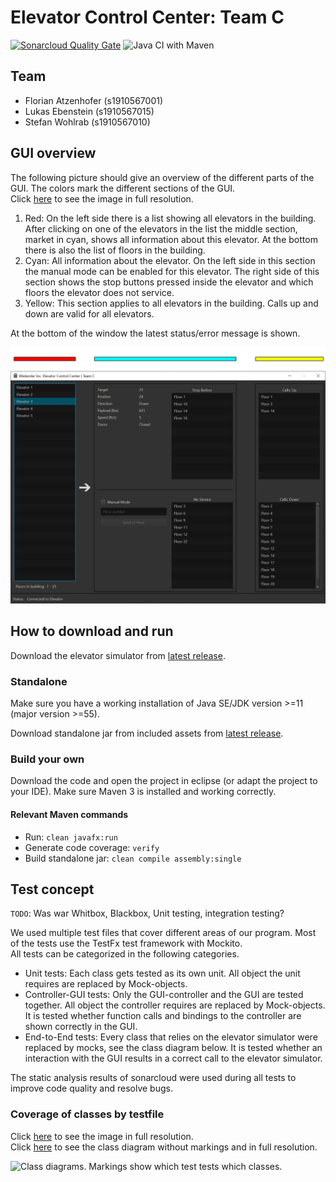 # Elevator Control Center: Team C

[![Sonarcloud Quality Gate](https://sonarcloud.io/api/project_badges/measure?project=fhhagenberg-sqe-esd-ws20_elevator-control-center-team-c&metric=alert_status)](https://sonarcloud.io/dashboard?id=fhhagenberg-sqe-esd-ws20_elevator-control-center-team-c)
![Java CI with Maven](https://github.com/fhhagenberg-sqe-esd-ws20/elevator-control-center-team-c/workflows/Java%20CI%20with%20Maven/badge.svg?branch=master)

## Team
- Florian Atzenhofer (s1910567001)  
- Lukas Ebenstein (s1910567015)  
- Stefan Wohlrab (s1910567010)  


## GUI overview
The following picture should give an overview of the different parts of the GUI. The colors mark the different sections of the GUI.  
Click [here](https://github.com/fhhagenberg-sqe-esd-ws20/elevator-control-center-team-c/raw/Documentation/doc/includes/GUI-explanation.png) to see the image in full resolution.  

1. Red: On the left side there is a list showing all elevators in the building. After clicking on one of the elevators in the list the middle section, market in cyan, shows all information about this elevator. At the bottom there is also the list of floors in the building.  
2. Cyan: All information about the elevator. On the left side in this section the manual mode can be enabled for this elevator. The right side of this section shows the stop buttons pressed inside the elevator and which floors the elevator does not service.  
3. Yellow: This section applies to all elevators in the building. Calls up and down are valid for all elevators.  

At the bottom of the window the latest status/error message is shown.

![Different parts of the GUI market with colors for explaination of functionality.](doc/includes/GUI-explanation.png)


## How to download and run
Download the elevator simulator from [latest release](https://github.com/winterer/elevator/releases/latest).
### Standalone
Make sure you have a working installation of Java SE/JDK version >=11 (major version >=55).  

Download standalone jar from included assets from [latest release](https://github.com/fhhagenberg-sqe-esd-ws20/elevator-control-center-team-c/releases/latest).

### Build your own
Download the code and open the project in eclipse (or adapt the project to your IDE). Make sure Maven 3 is installed and working correctly.
#### Relevant Maven commands
- Run: ```clean javafx:run```  
- Generate code coverage: ```verify```  
- Build standalone jar: ```clean compile assembly:single```  

## Test concept
```TODO```: Was war Whitbox, Blackbox, Unit testing, integration testing?  

We used multiple test files that cover different areas of our program. Most of the tests use the TestFx test framework with Mockito.  
All tests can be categorized in the following categories.  
- Unit tests: Each class gets tested as its own unit. All object the unit requires are replaced by Mock-objects.
- Controller-GUI tests: Only the GUI-controller and the GUI are tested together. All object the controller requires are replaced by Mock-objects. It is tested whether function calls and bindings to the controller are shown correctly in the GUI.
- End-to-End tests: Every class that relies on the elevator simulator were replaced by mocks, see the class diagram below. It is tested whether an interaction with the GUI results in a correct call to the elevator simulator. 

The static analysis results of sonarcloud were used during all tests to improve code quality and resolve bugs.


### Coverage of classes by testfile
Click [here](https://github.com/fhhagenberg-sqe-esd-ws20/elevator-control-center-team-c/raw/Documentation/doc/includes/ElevatorControl_ClassDiagram_marked.png) to see the image in full resolution.  
Click [here](https://github.com/fhhagenberg-sqe-esd-ws20/elevator-control-center-team-c/raw/Documentation/doc/includes/ElevatorControl_ClassDiagram_full.png) to see the class diagram without markings and in full resolution.  

![Class diagrams. Markings show which test tests which classes.](doc/includes/ElevatorControl_ClassDiagram_marked.png)
